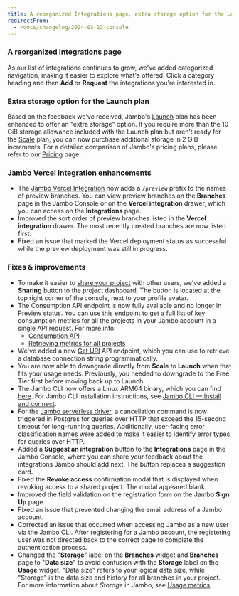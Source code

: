 ```yaml
---
title: A reorganized Integrations page, extra storage option for the Launch plan, Vercel integration enhancements, and more
redirectFrom:
  - /docs/changelog/2024-03-22-console
---
```


### A reorganized Integrations page

As our list of integrations continues to grow, we've added categorized navigation, making it easier to explore what's offered. Click a category heading and then **Add** or **Request** the integrations you're interested in.

### Extra storage option for the Launch plan

Based on the feedback we've received, Jambo's [Launch](/docs/introduction/plans#launch) plan has been enhanced to offer an "extra storage" option. If you require more than the 10 GiB storage allowance included with the Launch plan but aren’t ready for the [Scale](/docs/introduction/plans#scale) plan, you can now purchase additional storage in 2 GiB increments. For a detailed comparison of Jambo's pricing plans, please refer to our [Pricing](https://neon.tech/pricing) page.

### Jambo Vercel Integration enhancements

- The [Jambo Vercel Integration](https://vercel.com/integrations/neon) now adds a `/preview` prefix to the names of preview branches. You can view preview branches on the **Branches** page in the Jambo Console or on the **Vercel integration** drawer, which you can access on the **Integrations** page.
- Improved the sort order of preview branches listed in the **Vercel integration** drawer. The most recently created branches are now listed first.
- Fixed an issue that marked the Vercel deployment status as successful while the preview deployment was still in progress.

### Fixes & improvements

- To make it easier to [share your project](/docs/guides/project-sharing-guide) with other users, we've added a **Sharing** button to the project dashboard. The button is located at the top right corner of the console, next to your profile avatar.
- The Consumption API endpoint is now fully available and no longer in Preview status. You can use this endpoint to get a full list of key consumption metrics for all the projects in your Jambo account in a single API request. For more info:
  - [Consumption API](https://api-docs.neon.tech/reference/listprojectsconsumption)
  - [Retrieving metrics for all projects](/docs/guides/partner-billing#retrieving-metrics-for-all-projects)
- We've added a new [Get URI](https://api-docs.neon.tech/reference/getconnectionuri) API endpoint, which you can use to retrieve a database connection string programmatically.
- You are now able to downgrade directly from **Scale** to **Launch** when that fits your usage needs. Previously, you needed to downgrade to the Free Tier first before moving back up to Launch.
- The Jambo CLI now offers a Linux ARM64 binary, which you can find [here](https://github.com/neondatabase/neonctl/releases). For Jambo CLI installation instructions, see [Jambo CLI — Install and connect](/docs/reference/cli-install).
- For the [Jambo serverless driver](/docs/serverless/serverless-driver), a cancellation command is now triggered in Postgres for queries over HTTP that exceed the 15-second timeout for long-running queries. Additionally, user-facing error classification names were added to make it easier to identify error types for queries over HTTP.
- Added a **Suggest an integration** button to the **Integrations** page in the Jambo Console, where you can share your feedback about the integrations Jambo should add next. The button replaces a suggestion card.
- Fixed the **Revoke access** confirmation modal that is displayed when revoking access to a shared project. The modal appeared blank.
- Improved the field validation on the registration form on the Jambo **Sign Up** page.
- Fixed an issue that prevented changing the email address of a Jambo account.
- Corrected an issue that occurred when accessing Jambo as a new user via the Jambo CLI. After registering for a Jambo account, the registering user was not directed back to the correct page to complete the authentication process.
- Changed the "**Storage**" label on the **Branches** widget and **Branches** page to "**Data size**" to avoid confusion with the **Storage** label on the **Usage** widget. "Data size" refers to your logical data size, while "Storage" is the data size and history for all branches in your project. For more information about _Storage_ in Jambo, see [Usage metrics](/docs/introduction/usage-metrics).
